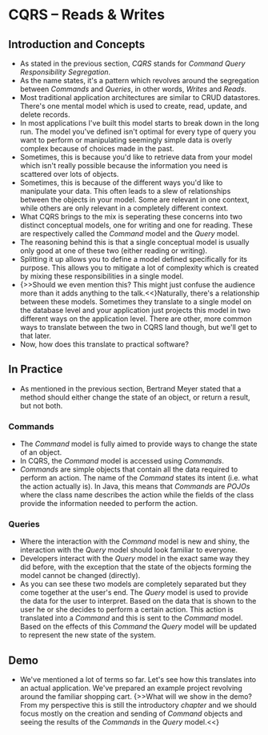 # CQRS – Reads & Writes

## Introduction and Concepts

- As stated in the previous section, _CQRS_ stands for _Command Query Responsibility Segregation_.
- As the name states, it's a pattern which revolves around the segregation between _Commands_ and _Queries_, in other words, _Writes_ and _Reads_.
- Most traditional application architectures are similar to CRUD datastores. There's one mental model which is used to create, read, update, and delete records.
- In most applications I've built this model starts to break down in the long run. The model you've defined isn't optimal for every type of query you want to perform or manipulating seemingly simple data is overly complex because of choices made in the past.
- Sometimes, this is because you'd like to retrieve data from your model which isn't really possible because the information you need is scattered over lots of objects.
- Sometimes, this is because of the different ways you'd like to manipulate your data. This often leads to a slew of relationships between the objects in your model. Some are relevant in one context, while others are only relevant in a completely different context.
- What CQRS brings to the mix is seperating these concerns into two distinct conceptual models, one for writing and one for reading. These are respectively called the _Command_ model and the _Query_ model.
- The reasoning behind this is that a single conceptual model is usually only good at one of these two (either reading or writing).
- Splitting it up allows you to define a model defined specifically for its purpose. This allows you to mitigate a lot of complexity which is created by mixing these responsibilities in a single model.
- {>>Should we even mention this? This might just confuse the audience more than it adds anything to the talk.<<}Naturally, there's a relationship between these models. Sometimes they translate to a single model on the database level and your application just projects this model in two different ways on the application level. There are other, more common ways to translate between the two in CQRS land though, but we'll get to that later.
- Now, how does this translate to practical software?

## In Practice

- As mentioned in the previous section, Bertrand Meyer stated that a method should either change the state of an object, or return a result, but not both.

### Commands

-  The _Command_ model is fully aimed to provide ways to change the state of an object.
- In CQRS, the _Command_ model is accessed using _Commands_.
- _Commands_ are simple objects that contain all the data required to perform an action. The name of the _Command_ states its intent (i.e. what the action actually is). In Java, this means that _Commands_ are _POJOs_ where the class name describes the action while the fields of the class provide the information needed to perform the action.

### Queries

- Where the interaction with the _Command_ model is new and shiny, the interaction with the _Query_ model should look familiar to everyone.
- Developers interact with the _Query_ model in the exact same way they did before, with the exception that the state of the objects forming the model cannot be changed (directly).
- As you can see these two models are completely separated but they come together at the user's end. The _Query_ model is used to provide the data for the user to interpret. Based on the data that is shown to the user he or she decides to perform a certain action. This action is translated into a _Command_ and this is sent to the _Command_ model. Based on the effects of this _Command_ the _Query_ model will be updated to represent the new state of the system.

## Demo

- We've mentioned a lot of terms so far. Let's see how this translates into an actual application. We've prepared an example project revolving around the familiar shopping cart. {>>What will we show in the demo? From my perspective this is still the introductory _chapter_ and we should focus mostly on the creation and sending of _Command_ objects and seeing the results of the _Commands_ in the _Query_ model.<<}
